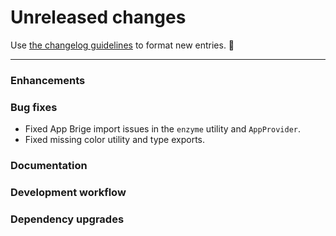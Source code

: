 # Unreleased changes

Use [the changelog guidelines](https://git.io/polaris-changelog-guidelines) to format new entries. 💜

---

### Enhancements

### Bug fixes

- Fixed App Brige import issues in the `enzyme` utility and `AppProvider`.
- Fixed missing color utility and type exports.

### Documentation

### Development workflow

### Dependency upgrades

